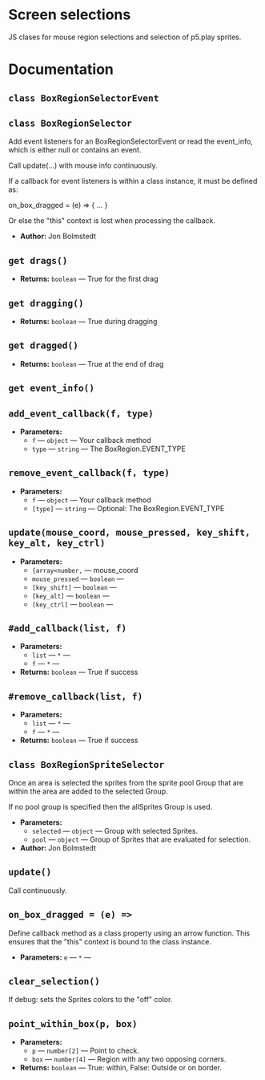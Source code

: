 # Screen selections
JS clases for mouse region selections and selection of p5.play sprites.

# Documentation

## `class BoxRegionSelectorEvent`

## `class BoxRegionSelector`

Add event listeners for an BoxRegionSelectorEvent or read the event_info, which is either null or contains an event.

Call update(...) with mouse info continuously.

If a callback for event listeners is within a class instance, it must be defined as:

on_box_dragged = (e) => { ... }

Or else the "this" context is lost when processing the callback.

 * **Author:** Jon Bolmstedt

## `get drags()`

 * **Returns:** `boolean` — True for the first drag

## `get dragging()`

 * **Returns:** `boolean` — True during dragging

## `get dragged()`

 * **Returns:** `boolean` — True at the end of drag

## `get event_info()`

## `add_event_callback(f, type)`

 * **Parameters:**
   * `f` — `object` — Your callback method
   * `type` — `string` — The BoxRegion.EVENT_TYPE

## `remove_event_callback(f, type)`

 * **Parameters:**
   * `f` — `object` — Your callback method
   * `[type]` — `string` — Optional: The BoxRegion.EVENT_TYPE

## `update(mouse_coord, mouse_pressed, key_shift, key_alt, key_ctrl)`

 * **Parameters:**
   * `{array<number,` — mouse_coord
   * `mouse_pressed` — `boolean` — 
   * `[key_shift]` — `boolean` — 
   * `[key_alt]` — `boolean` — 
   * `[key_ctrl]` — `boolean` — 

## `#add_callback(list, f)`

 * **Parameters:**
   * `list` — `*` — 
   * `f` — `*` — 
 * **Returns:** `boolean` — True if success

## `#remove_callback(list, f)`

 * **Parameters:**
   * `list` — `*` — 
   * `f` — `*` — 
 * **Returns:** `boolean` — True if success

## `class BoxRegionSpriteSelector`

Once an area is selected the sprites from the sprite pool Group that are within the area are added to the selected Group.

If no pool group is specified then the allSprites Group is used.

 * **Parameters:**
   * `selected` — `object` — Group with selected Sprites.
   * `pool` — `object` — Group of Sprites that are evaluated for selection.
 * **Author:** Jon Bolmstedt

## `update()`

Call continuously.

## `on_box_dragged = (e) =>`

Define callback method as a class property using an arrow function. This ensures that the "this" context is bound to the class instance.

 * **Parameters:** `e` — `*` — 

## `clear_selection()`

If debug: sets the Sprites colors to the "off" color.

## `point_within_box(p, box)`

 * **Parameters:**
   * `p` — `number[2]` — Point to check.
   * `box` — `number[4]` — Region with any two opposing corners.
 * **Returns:** `boolean` — True: within, False: Outside or on border.
